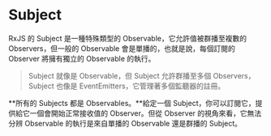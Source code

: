 # Subject

RxJS 的 Subject 是一種特殊類型的 Observable，它允許值被群播至複數的 Observers，但一般的 Observable 會是單播的，也就是說，每個訂閱的 Observer 將擁有獨立的 Observable 的執行。

> Subject 就像是 Observable，但 Subject 允許群播至多個 Observers，Subject 也像是 EventEmitters，它管理著多個監聽器的註冊。

**所有的 Subjects 都是 Observables。**給定一個 Subject，你可以訂閱它，提供給它一個會開始正常接收值的 Observer。但從 Observer 的視角來看，它無法分辨 Observable 的執行是來自單播的 Observable 還是群播的 Subject。

